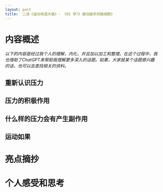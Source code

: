 ```yaml
---
layout: post
title:  二读《运动改造大脑》- 《01 学习 越动越多的脑细胞》
---
```


# 内容概述

*以下的内容是经过我个人的理解，内化，并且加以加工和整理。在这个过程中，我也借助了ChatGPT来帮助我理解更多深入的话题。如果，大家就某个话题感兴趣的话，也可以去查找相关的资料。*



## 重新认识压力

## 压力的积极作用

## 什么样的压力会有产生副作用

## 运动如果



# 亮点摘抄

 

# 个人感受和思考


<!--stackedit_data:
eyJoaXN0b3J5IjpbMjEyMTM2OTQzMCwtMTA1MTU2NjMzMl19
-->